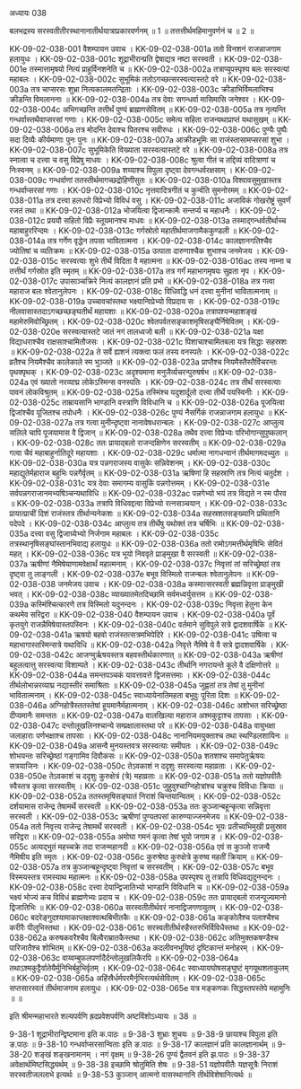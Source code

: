 अध्यायः 038

बलभद्रस्य सरस्वतीतीरस्थानानातीर्थयात्राप्रकारवर्णनम् ॥ 1 ॥ तत्तत्तीर्थमहिमानुवर्णनं च ॥ 2 ॥

KK-09-02-038-001	वैशम्पायन उवाच ।
KK-09-02-038-001a	ततो विनशनं राजन्नाजगाम हलायुधः ।
KK-09-02-038-001c	शूद्राभीरान्प्रति द्वेषाद्यत्र नष्टा सरस्वती ।
KK-09-02-038-001e	तस्मात्तामृषयो नित्यं प्राहुर्विनशनेति च ॥
KK-09-02-038-002a	तत्राप्युपस्पृश्य बलः सरस्वत्यां महाबलः ।
KK-09-02-038-002c	सुभूमिकं ततोऽगच्छत्सरस्वत्यास्तटे वरे ॥
KK-09-02-038-003a	तत्र चाप्सरसः शुभ्रा नित्यकालमतन्द्रिताः ।
KK-09-02-038-003c	क्रीडाभिर्विमलाभिश्च क्रीडन्ति विमलाननाः ॥
KK-09-02-038-004a	तत्र देवाः सगन्धर्वा मासिमासि जनेश्वर ।
KK-09-02-038-004c	अभिगच्छन्ति तत्तीर्थं पुण्यं ब्राह्मणसेवितम् ॥
KK-09-02-038-005a	तत्र नृत्यन्ति गन्धर्वास्तथैवाप्सरसां गणाः ।
KK-09-02-038-005c	समेत्य सहिता राजन्यथाप्राप्तं यथासुखम् ॥
KK-09-02-038-006a	तत्र मोदन्ति देवाश्च पितरश्च सवीरुधः ।
KK-09-02-038-006c	पुण्यैः पुष्पैः सदा दिव्यैः कीर्यमाणाः पुनः पुनः ॥
KK-09-02-038-007a	आक्रीडभूमिः सा राजंस्तासामप्सरसां शुभा ।
KK-09-02-038-007c	सुभूमिकेति विख्याता सरस्वत्यास्तटे वरे ॥
KK-09-02-038-008a	तत्र स्नात्वा च दत्त्वा च वसु विप्रेषु माधवः ।
KK-09-02-038-008c	श्रुत्वा गीतं च तद्दिव्यं वादित्राणां च निःस्वनम् ॥
KK-09-02-038-009a	शय्याश्च विपुला दृष्ट्वा देवगन्धर्वरक्षसाम् ।
KK-09-02-038-009c	गन्धर्वाणां ततस्तीर्थमागच्छद्रोहिणीसुतः ॥
KK-09-02-038-010a	विश्वावसुमुखास्तत्र गन्धर्वाप्सरसां गणाः ।
KK-09-02-038-010c	नृत्तवादित्रगीतं च कुर्न्वति सुमनोरमम् ॥
KK-09-02-038-011a	तत्र दत्त्वा हलधरो विप्रेभ्यो विविधं वसु ।
KK-09-02-038-011c	अजाविकं गोखरोष्ट्रं सुवर्णं रजतं तथा ॥
KK-09-02-038-012a	भोजयित्वा द्विजान्कामैः सन्तर्प्य च महाधनैः ।
KK-09-02-038-012c	प्रययौ सहितो विप्रैः स्तूयमानश्च माधवः ॥
KK-09-02-038-013a	तस्माद्गन्धर्वतीर्थाच्च महाबाहुररिन्दमः ।
KK-09-02-038-013c	गर्गस्रोतो महातीर्थमाजगामैककुण्डली ॥
KK-09-02-038-014a	तत्र गर्गेण वृद्धेन तपसा भावितात्मना ।
KK-09-02-038-014c	कालज्ञानगतिश्चैव ज्योतिषां च व्यतिक्रमः ॥
KK-09-02-038-015a	उत्पाता दारुणाश्चैक शुभाश्च जनमेजय ।
KK-09-02-038-015c	सरस्वत्याः शुभे तीर्थे विदिता वै महात्मना ॥
KK-09-02-038-016ac	तस्य नाम्ना च तत्तीर्थं गर्गस्रोत इति स्मृतम् ॥
KK-09-02-038-017a	तत्र गर्गं महाभागमृषयः सुव्रता नृप ।
KK-09-02-038-017c	उपासाञ्चक्रिरे नित्यं कालज्ञानं प्रति प्रभो ॥
KK-09-02-038-018a	तत्र गत्वा महाराज बलः श्वेतानुलेपनः ।
KK-09-02-038-018c	विधिवद्धि धनं दत्त्वा मुनीनां भावितात्मनाम् ॥
KK-09-02-038-019a	उच्चावचांस्तथा भक्ष्यान्विप्रेभ्यो विप्रदाय सः ।
KK-09-02-038-019c	नीलवासास्तदाऽगच्छच्छङ्घतीर्थं महायशाः ॥
KK-09-02-038-020a	तत्रापश्यन्महाशङ्खं महामेरुमिवोच्छ्रितम् ।
KK-09-02-038-020c	श्वेतपर्वतसङ्काशमृषिसङ्घैर्निषेवितम् ।
KK-09-02-038-020e	सरस्वत्यास्तटे जातं नगं तालध्वजो बली ॥
KK-09-02-038-021a	यक्षा विद्याधराश्चैव राक्षसाश्चामितौजसः ।
KK-09-02-038-021c	पिशाचाश्चामितबला यत्र सिद्धाः सहस्रशः ॥
KK-09-02-038-022a	ते सर्वे ह्यशनं त्यक्त्वा फलं तस्य वनस्पतेः ।
KK-09-02-038-022c	व्रतैश्च नियमैश्चैव कालेकाले स्म भुञ्जते ॥
KK-09-02-038-023a	प्राप्तैश्च नियमैस्तैस्तैर्विचरन्तः पृथक्पृथक् ।
KK-09-02-038-023c	अदृश्यमाना मनुजैर्व्यचरन्पुरुषर्षभ ॥
KK-09-02-038-024a	एवं ख्यातो नरव्याघ्र लोकेऽस्मिन्स वनस्पतिः ।
KK-09-02-038-024c	तत्र तीर्थं सरस्वत्याः पावनं लोकविश्रुतम् ॥
KK-09-02-038-025a	तस्मिंश्च यदुशार्दूलो दत्त्वा तीर्थे पयस्विनीः ।
KK-09-02-038-025c	ताम्रायसानि भाण्डानि वस्त्राणि विविधानि च ॥
KK-09-02-038-026a	पूजयित्वा द्विजांश्चैव पूजितश्च तपोधनैः ।
KK-09-02-038-026c	पुण्यं नैसर्गिकं राजन्नाजगाम हलायुधः ॥
KK-09-02-038-027a	तत्र गत्वा मुनीन्दृष्ट्वा नानावेषधरान्बलः ।
KK-09-02-038-027c	आप्लुत्य सलिले चापि पूजयामास वै द्विजान् ॥
KK-09-02-038-028a	तथैव दत्त्वा विप्रेभ्यः परिभोगान्सुपुष्कलान् ।
KK-09-02-038-028c	ततः प्रायाद्बलो राजन्दक्षिणेन सरस्वतीम् ॥
KK-09-02-038-029a	गत्वा चैवं महाबाहुर्नातिदूरे महायशाः ।
KK-09-02-038-029c	धर्मात्मा नागधन्वानं तीर्थमागमदच्युतः ॥
KK-09-02-038-030a	यत्र पन्नगराजस्य वासुकेः सन्निवेशनम् ।
KK-09-02-038-030c	महाद्युतेर्महाराज बहुभिः पन्नगैर्वृतम् ॥
KK-09-02-038-031a	ऋषिणां हि सहस्राणि तत्र नित्यं चतुर्दश ।
KK-09-02-038-031c	यत्र देवाः समागम्य वासुकिं पन्नगोत्तमम् ।
KK-09-02-038-031e	सर्वपन्नगराजानमभ्यषिञ्चन्यथाविधि ॥
KK-09-02-038-032ac	पन्नगेभ्यो भयं तत्र विद्यते न स्म पौरव ॥
KK-09-02-038-033a	तत्रापि विधिवद्दत्वा विप्रेभ्यो रत्नसञ्चयान् ।
KK-09-02-038-033c	प्रायात्प्राचीं दिशं राजंस्तत्र तीर्थान्यनेकशः ॥
KK-09-02-038-034a	सहस्रशतसङ्ख्यानि प्रथितानि पदेपदे ।
KK-09-02-038-034c	आप्लुत्य तत्र तीर्थेषु यथोक्तं तत्र चर्षिभिः ॥
KK-09-02-038-035a	दत्त्वा वसु द्विजाग्र्येभ्यो निर्जगाम महाबलः ।
KK-09-02-038-035c	तत्रस्थानृषिसङ्घांस्तानभिवाद्य हलायुधः ॥
KK-09-02-038-036a	ततो रामोऽगमत्तीर्थमृषिभिः सेवितं महत् ।
KK-09-02-038-036c	यत्र भूयो निववृते प्राङ्मुखा वै सरस्वती ॥
KK-09-02-038-037a	ऋषीणां नैमिषेयाणामवेक्षार्थं महात्मनाम् ।
KK-09-02-038-037c	निवृत्तां तां सरिच्छ्रेष्ठां तत्र दृष्ट्वा तु लाङ्गली ।
KK-09-02-038-037e	बभूव विस्मितो राजन्बलः श्वेतानुलेपनः ॥
KK-09-02-038-038	जनमेजय उवाच ।
KK-09-02-038-038a	कस्मात्सरस्वती ब्रह्मन्निवृत्ता प्राङ्मुखी भवत् ।
KK-09-02-038-038c	व्याख्यातमेतदिच्छामि सर्वमध्वर्युसत्तम ॥
KK-09-02-038-039a	कस्मिंश्चित्कारणे तत्र विस्मितो यदुनन्दनः ।
KK-09-02-038-039c	निवृत्ता हेतुना केन कथमेव सरिद्वरा ॥
KK-09-02-038-040	वैशम्पायन उवाच ।
KK-09-02-038-040a	पूर्वं कृतयुगे राजन्नैमिषेयास्तपस्विनः ।
KK-09-02-038-040c	वर्तमाने सुविपुले सत्रे द्वादशवार्षिके ॥
KK-09-02-038-041a	ऋषयो बहवो राजंस्तत्सत्रमभिपेदिरे ।
KK-09-02-038-041c	उषित्वा च महाभागास्तस्मिन्सत्रे यथाविधि ॥
KK-09-02-038-042a	निवृत्ते नैमिषे ये वै सत्रे द्वादशवार्षिके ।
KK-09-02-038-042c	आजग्मुर्ऋषयस्तत्र बहवस्तीर्थकारणात् ॥
KK-09-02-038-043a	ऋषीणां बहुलत्वात्तु सरस्वत्या विशाम्पते ।
KK-09-02-038-043c	तीर्थानि नगरायन्ते कूले वै दक्षिणोत्तरे ॥
KK-09-02-038-044a	समन्तपञ्चकं यावत्तावत्ते द्विजसत्तमाः ।
KK-09-02-038-044c	तीर्थलोभान्नरव्याघ्र नद्यास्तीरं समाश्रिताः ॥
KK-09-02-038-045a	जुह्वतां तत्र तेषां तु मुनीनां भावितात्मनाम् ।
KK-09-02-038-045c	स्वाध्यायेनातिमहता बभूवुः पूरिता दिशः ॥
KK-09-02-038-046a	अग्निहोत्रैस्ततस्तेषां हूयमानैर्महात्मनाम् ।
KK-09-02-038-046c	अशोभत सरिच्छ्रेष्ठा दीप्यमानैः समन्ततः ॥
KK-09-02-038-047a	वालखिल्या महाराज अश्मकुट्टाश्च तापसाः ।
KK-09-02-038-047c	दन्तोलूखलिनश्चान्ये सम्प्रक्षालास्तथा परे ॥
KK-09-02-038-048a	वायुभक्षा जलाहाराः पर्णभक्षाश्च तापसाः ।
KK-09-02-038-048c	नानानियमयुक्ताश्च तथा स्थण्डिलशायिनः ॥
KK-09-02-038-049a	आसन्वै मुनयस्तवत्र सरस्वत्याः समीपतः ।
KK-09-02-038-049c	शोभयन्तः सरिच्छ्रेष्ठां गङ्गामिव दिवौकसः ॥
KK-09-02-038-050a	शतशश्च समापेतुर्ऋषयः सत्रयाजिनः ।
KK-09-02-038-050c	तेऽवकाशं न ददृशुः सरस्वत्या महाव्रताः ।
KK-09-02-038-050e	तेऽवकाशं च ददृशुः कुरुक्षेत्रं (त्रे) महाव्रताः ॥
KK-09-02-038-051a	ततो यज्ञोपवीतैः स्वैस्तत्र कृत्वा सरस्वतीम् ।
KK-09-02-038-051c	जुहुवुश्चाग्निहोत्रांश्च चक्रुश्च विविधाः क्रियाः ॥
KK-09-02-038-052a	ततस्तमृषिसङ्घातं निराशं चिन्तयान्वितम् ।
KK-09-02-038-052c	दर्शयामास राजेन्द्र तेषामर्थे सरस्वती ॥
KK-09-02-038-053a	ततः कुञ्जान्बहून्कृत्वा सन्निवृत्ता सरस्वती ।
KK-09-02-038-053c	ऋषीणां पुण्यतपसां कारुण्याज्जनमेजय ॥
KK-09-02-038-054a	ततो निवृत्त्य राजेन्द्र तेषामर्थे सरस्वती ।
KK-09-02-038-054c	भूयः प्रतीच्यभिमुखी प्रसुस्राव सरिद्वरा ॥
KK-09-02-038-055a	अमोघा गमनं कृत्वा तेषां भूयो जगाम ह ।
KK-09-02-038-055c	अत्यद्भुतं महच्चक्रे तदा राजन्महानदी ॥
KK-09-02-038-056a	एवं स कुञ्जो राजन्वै नैमिषीय इति स्मृतः ।
KK-09-02-038-056c	कुरुश्रेष्ठ कुरुक्षेत्रे कुरुष्व महतीं क्रियाम् ॥
KK-09-02-038-057a	तत्र कुञ्जान्बहून्दृष्ट्वा निवृत्तां च सरस्वतीम् ।
KK-09-02-038-057c	बभूव विस्मयस्तत्र रामस्याथ महात्मनः ॥
KK-09-02-038-058a	उपस्पृश्य तु तत्रापि विधिवद्यदुनन्दनः ।
KK-09-02-038-058c	दत्त्वा देयान्द्विजातिभ्यो भाण्डानि विविधानि च ॥
KK-09-02-038-059a	भक्ष्यं भोज्यं कच विविधं ब्राह्मणेभ्यः प्रदाय च ।
KK-09-02-038-059c	ततः प्रायाद्बलो राजन्पूज्यमानो द्विजातिभिः ॥
KK-09-02-038-060a	सरस्वतीतीर्थवरं नानाद्विजगणायुतम् ।
KK-09-02-038-060c	बदरेङ्गुदश्यामाकाप्लक्षाश्वत्थबिभीतकैः ॥
KK-09-02-038-061a	कङ्कोलैश्च पलाश्चैश्च करीरैः पीलुभिस्तथा ।
KK-09-02-038-061c	सरस्वतीतीर्थरुहैस्तरुभिर्विविधैस्तथा ॥
KK-09-02-038-062a	करुषकवरैश्चैव बिल्वैराम्रातकैस्तथा ।
KK-09-02-038-062c	अतिमुक्तकषण्डैश्च पारिजातैश्च शोभितम् ॥
KK-09-02-038-063a	कदलीवनभूयिष्ठं दृष्टिकान्तं मनोहरम् ।
KK-09-02-038-063c	वाय्वम्बुफलपर्णादैर्दन्तोलूखलिकैरपि ॥
KK-09-02-038-064a	तथाऽश्मकुट्टैर्वातेयैर्मुनिभिर्बहुभिर्वृतम् ।
KK-09-02-038-064c	स्वाध्यायघोषसङ्घुष्टं मृगयूथशताकुलम् ॥
KK-09-02-038-065a	अहिंस्रैर्धर्मपरमैर्नृभिरत्यर्थसेवितम् ।
KK-09-02-038-065c	सप्तसारस्वतं तीर्थमाजगाम हलायुधः ।
KK-09-02-038-065e	यत्र मङ्कणकः सिद्धस्तपस्तेपे महामुनिः ॥ ॥

इति श्रीमन्महाभारते शल्यपर्वणि ह्रदप्रवेशपर्वणि अष्टविंशोऽध्यायः ॥ 38 ॥

9-38-1 शूद्राभीरान्द्विष्टमाना इति क.पाठः ॥ 9-38-3 शुभ्राः शुचयः ॥ 9-38-9 छायाश्च विपुला इति ङ.पाठः ॥ 9-38-10 गन्धर्वाप्सरसान्विताः इति ङ.पाठः ॥ 9-38-17 कालज्ञानं प्रति कालज्ञानार्थम् ॥ 9-38-20 शङ्खं शङ्खनामानम् । नगं वृक्षम् ॥ 9-38-26 पुण्यं द्वैतवनं इति झ.पाठः ॥ 9-38-37 अवेक्षार्थमिष्टसिद्ध्यर्थम् ॥ 9-38-38 इच्छामि श्रोतुमिति शेषः ॥ 9-38-51 यज्ञोपवीतैः यज्ञसूत्रैः निराशं सरस्वतीजललाभे इत्यर्थः ॥ 9-38-53 कुञ्जान् आत्मनो वासस्थानानि तीर्थविशेषानित्यर्थः ॥
